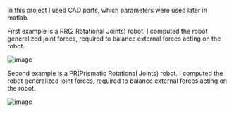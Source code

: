 In this project I used CAD parts, which parameters were used later in matlab.

First example is a RR(2 Rotational Joints) robot. I computed the robot generalized joint forces, required to balance external forces acting on the robot.

![image](https://user-images.githubusercontent.com/95417353/181491856-56adc975-d1ef-4a7c-947a-8acf453572f7.png)


Second example is a PR(Prismatic Rotational Joints) robot. I computed the robot generalized joint forces, required to balance external forces acting on the robot.

![image](https://user-images.githubusercontent.com/95417353/181492347-c698a664-d17c-414a-a338-3e1fc4b254b9.png)

   
